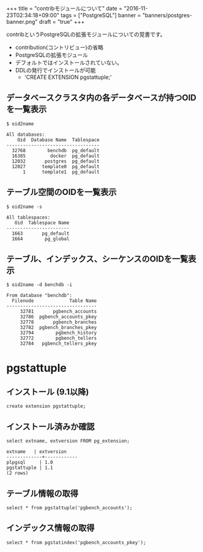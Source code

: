 +++
title = "contribモジュールについて"
date = "2016-11-23T02:34:18+09:00"
tags = ["PostgreSQL"]
banner = "banners/postgres-banner.png"
draft = "true"
+++

contribというPostgreSQLの拡張モジュールについての覚書です。

<!-- more -->

- contribution(コントリビュー)の省略
- PostgreSQLの拡張モジュール
- デフォルトではインストールされていない。
- DDLの発行でインストールが可能
  - 'CREATE EXTENSION pgstattuple;'


## データベースクラスタ内の各データベースが持つOIDを一覧表示
```
$ oid2name

All databases:
    Oid  Database Name  Tablespace
----------------------------------
  32768        benchdb  pg_default
  16385         docker  pg_default
  12032       postgres  pg_default
  12027      template0  pg_default
      1      template1  pg_default
```

## テーブル空間のOIDを一覧表示
```
$ oid2name -s

All tablespaces:
   Oid  Tablespace Name
-----------------------
  1663       pg_default
  1664        pg_global
```

## テーブル、インデックス、シーケンスのOIDを一覧表示
```
$ oid2name -d benchdb -i

From database "benchdb":
  Filenode             Table Name
---------------------------------
     32781       pgbench_accounts
     32786  pgbench_accounts_pkey
     32778       pgbench_branches
     32782  pgbench_branches_pkey
     32794        pgbench_history
     32772        pgbench_tellers
     32784   pgbench_tellers_pkey
```

# pgstattuple

## インストール (9.1以降)
    create extension pgstattuple;

## インストール済みか確認
    select extname, extversion FROM pg_extension;
```
extname   | extversion
-------------+------------
plpgsql     | 1.0
pgstattuple | 1.1
(2 rows)
```

## テーブル情報の取得
    select * from pgstattuple('pgbench_accounts');

## インデックス情報の取得
    select * from pgstatindex('pgbench_accounts_pkey');
